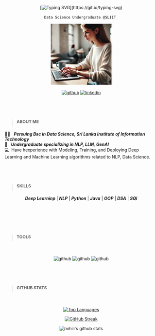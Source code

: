 <div align=center>

[![Typing SVG](https://readme-typing-svg.herokuapp.com?font=Fira+Code&pause=1000&width=435&lines=Hey+there,+Mihili+Upendra+here...)](https://git.io/typing-svg)
  
` Data Science Undergraduate @SLIIT  `

<img src="https://github.com/Mihiliupendra/Mihiliupendra/blob/main/img.webp" width="200" height="200"/>

<br/>
  
[<img src='https://cdn.jsdelivr.net/npm/simple-icons@3.0.1/icons/github.svg' alt='github' height='40'>](https://)
[<img src='https://cdn.jsdelivr.net/npm/simple-icons@3.0.1/icons/linkedin.svg' alt='linkedin' height='40'>](https://www.linkedin.com/in/mihili-upendra) 
#
<br/>

<div align=left>

> ### <sup> ABOUT ME </sup>

:man_student: &nbsp; ***Persuing Bsc in Data Science, Sri Lanka Institute of Information Technology<br />***
:briefcase: &nbsp; ***Undergraduate specializing in NLP, LLM, GenAI <br />***
:computer: &nbsp;Have hexperience with Modeling, Training, and Deploying Deep Learning and Machine Learning algorithms related to NLP, Data Science.
#
<br/>

> ### <sup> SKILLS</sup>

<div align=center>
  
***Deep Learninp*** | ***NLP*** | ***Python*** | ***Java*** | ***OOP*** | ***DSA*** | ***SQl***
  
<br/>

</div>

#
<br/>

> ### <sup> TOOLS </sup>

<br/>

<div align=center>

![github](https://www.vectorlogo.zone/logos/python/python-icon.svg)
![github](https://www.vectorlogo.zone/logos/tensorflow/tensorflow-icon.svg)
![github](https://www.vectorlogo.zone/logos/amazon_aws/amazon_aws-ar21.svg)



</div>

#
<br/>

</div>
<div align=left>

> ### <sup> GITHUB STATS </sup>
<br/>
</div>

[![Top Languages](https://github-readme-stats.vercel.app/api/top-langs/?username=Mihiliupendra&layout=compact&theme=vision-friendly-dark)](https://github.com/Mihiliupendra/github-readme-stats)

[![GitHub Streak](http://github-readme-streak-stats.herokuapp.com?user=Mihiliupendra&theme=dark&background=000000)](https://git.io/streak-stats)

![mihili's github stats](https://github-readme-stats.vercel.app/api?username=Mihiliupendra&count_private=true&show_icons=true&theme=vision-friendly-dark)

</div>
</div>

